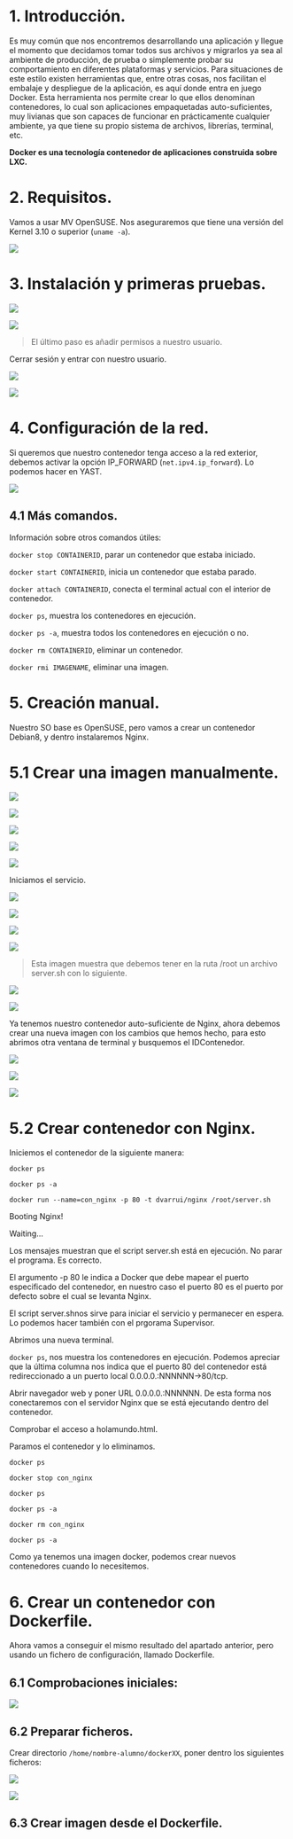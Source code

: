 # 1. Introducción.

Es muy común que nos encontremos desarrollando una aplicación y llegue el momento que decidamos tomar todos sus archivos y migrarlos ya sea al ambiente de producción, de prueba o simplemente probar su comportamiento en diferentes plataformas y servicios. Para situaciones de este estilo existen herramientas que, entre otras cosas, nos facilitan el embalaje y despliegue de la aplicación, es aquí donde entra en juego Docker.
Esta herramienta nos permite crear lo que ellos denominan contenedores, lo cual son aplicaciones empaquetadas auto-suficientes, muy livianas que son capaces de funcionar en prácticamente cualquier ambiente, ya que tiene su propio sistema de archivos, librerías, terminal, etc.

**Docker es una tecnología contenedor de aplicaciones construida sobre LXC.**

# 2. Requisitos.

Vamos a usar MV OpenSUSE. Nos aseguraremos que tiene una versión del Kernel 3.10 o superior (`uname -a`).

![](./img/1.PNG)

# 3. Instalación y primeras pruebas.

![](./img/2.PNG)

![](./img/3.PNG)

> El último paso es añadir permisos a nuestro usuario.

Cerrar sesión y entrar con nuestro usuario.

![](./img/4.PNG)

![](./img/5.PNG)

# 4. Configuración de la red.

Si queremos que nuestro contenedor tenga acceso a la red exterior, debemos activar la opción IP_FORWARD (`net.ipv4.ip_forward`). Lo podemos hacer en YAST.

![](./img/6.PNG)

## 4.1 Más comandos.

Información sobre otros comandos útiles:

`docker stop CONTAINERID`, parar un contenedor que estaba iniciado.

`docker start CONTAINERID`, inicia un contenedor que estaba parado.

`docker attach CONTAINERID`, conecta el terminal actual con el interior de contenedor.

`docker ps`, muestra los contenedores en ejecución.

`docker ps -a`, muestra todos los contenedores en ejecución o no.

`docker rm CONTAINERID`, eliminar un contenedor.

`docker rmi IMAGENAME`, eliminar una imagen.

# 5. Creación manual.

Nuestro SO base es OpenSUSE, pero vamos a crear un contenedor Debian8, y dentro instalaremos Nginx.

# 5.1 Crear una imagen manualmente.

![](./img/7.PNG)

![](./img/8.PNG)

![](./img/9.PNG)

![](./img/10.PNG)

![](./img/11.PNG)

Iniciamos el servicio.

![](./img/12.PNG)

![](./img/13.PNG)

![](./img/14.PNG)

![](./img/ojo.PNG)

> Esta imagen muestra que debemos tener en la ruta /root un archivo server.sh con lo siguiente.

![](./img/ojo2.PNG)

![](./img/15.PNG)

Ya tenemos nuestro contenedor auto-suficiente de Nginx, ahora debemos crear una nueva imagen con los cambios que hemos hecho, para esto abrimos otra ventana de terminal y busquemos el IDContenedor.

![](./img/16.PNG)

![](./img/17.PNG)

![](./img/18.PNG)

# 5.2 Crear contenedor con Nginx.

Iniciemos el contenedor de la siguiente manera:

`docker ps`

`docker ps -a`

`docker run --name=con_nginx -p 80 -t dvarrui/nginx /root/server.sh`

Booting Nginx!

Waiting...

Los mensajes muestran que el script server.sh está en ejecución. No parar el programa. Es correcto.

El argumento -p 80 le indica a Docker que debe mapear el puerto especificado del contenedor, en nuestro caso el puerto 80 es el puerto por defecto sobre el cual se levanta Nginx.

El script server.shnos sirve para iniciar el servicio y permanecer en espera. Lo podemos hacer también con el prgorama Supervisor.

Abrimos una nueva terminal.

`docker ps`, nos muestra los contenedores en ejecución. Podemos apreciar que la última columna nos indica que el puerto 80 del contenedor está redireccionado a un puerto local 0.0.0.0.:NNNNNN->80/tcp.

Abrir navegador web y poner URL 0.0.0.0.:NNNNNN. De esta forma nos conectaremos con el servidor Nginx que se está ejecutando dentro del contenedor.

Comprobar el acceso a holamundo.html.

Paramos el contenedor y lo eliminamos.

`docker ps`

`docker stop con_nginx`

`docker ps`

`docker ps -a`

`docker rm con_nginx`

`docker ps -a`

Como ya tenemos una imagen docker, podemos crear nuevos contenedores cuando lo necesitemos.

# 6. Crear un contenedor con Dockerfile.

Ahora vamos a conseguir el mismo resultado del apartado anterior, pero usando un fichero de configuración, llamado Dockerfile.

## 6.1 Comprobaciones iniciales:

![](./img/19.PNG)

## 6.2 Preparar ficheros.

Crear directorio `/home/nombre-alumno/dockerXX`, poner dentro los siguientes ficheros:

![](./img/20.PNG)

![](./img/21.PNG)

## 6.3 Crear imagen desde el Dockerfile.
